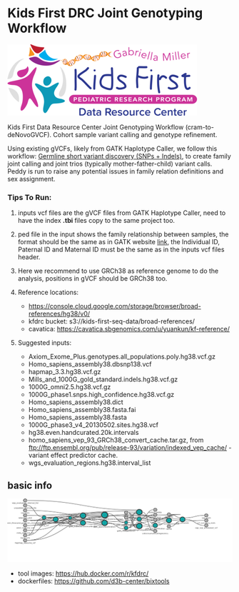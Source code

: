 # Kids First DRC Joint Genotyping Workflow

![data service logo](https://github.com/d3b-center/d3b-research-workflows/raw/master/doc/kfdrc-logo-sm.png)

Kids First Data Resource Center Joint Genotyping Workflow (cram-to-deNovoGVCF). Cohort sample variant calling and genotype refinement.

Using existing gVCFs, likely from GATK Haplotype Caller, we follow this workflow: [Germline short variant discovery (SNPs + Indels)](https://software.broadinstitute.org/gatk/best-practices/workflow?id=11145), to create family joint calling and joint trios (typically mother-father-child) variant calls. Peddy is run to raise any potential issues in family relation definitions and sex assignment.


### Tips To Run:

1. inputs vcf files are the gVCF files from GATK Haplotype Caller, need to have the index **.tbi** files copy to the same project too.

2. ped file in the input shows the family relationship between samples, the format should be the same as in GATK website [link](https://gatkforums.broadinstitute.org/gatk/discussion/7696/pedigree-ped-files), the Individual ID, Paternal ID and Maternal ID must be the same as in the inputs vcf files header.

3. Here we recommend to use GRCh38 as reference genome to do the analysis, positions in gVCF should be GRCh38 too.

4. Reference locations:
    - https://console.cloud.google.com/storage/browser/broad-references/hg38/v0/
    - kfdrc bucket: s3://kids-first-seq-data/broad-references/
    - cavatica: https://cavatica.sbgenomics.com/u/yuankun/kf-reference/
5. Suggested inputs:
    -  Axiom_Exome_Plus.genotypes.all_populations.poly.hg38.vcf.gz
    -  Homo_sapiens_assembly38.dbsnp138.vcf
    -  hapmap_3.3.hg38.vcf.gz
    -  Mills_and_1000G_gold_standard.indels.hg38.vcf.gz
    -  1000G_omni2.5.hg38.vcf.gz
    -  1000G_phase1.snps.high_confidence.hg38.vcf.gz
    -  Homo_sapiens_assembly38.dict
    -  Homo_sapiens_assembly38.fasta.fai
    -  Homo_sapiens_assembly38.fasta
    -  1000G_phase3_v4_20130502.sites.hg38.vcf
    -  hg38.even.handcurated.20k.intervals
    -  homo_sapiens_vep_93_GRCh38_convert_cache.tar.gz, from ftp://ftp.ensembl.org/pub/release-93/variation/indexed_vep_cache/ - variant effect predictor cache.
    -  wgs_evaluation_regions.hg38.interval_list

## basic info
![pipeline flowchart](./docs/kf_jointgenotyping_workflow_optimized_and_refinement.cwl.png)
- tool images: https://hub.docker.com/r/kfdrc/
- dockerfiles: https://github.com/d3b-center/bixtools
